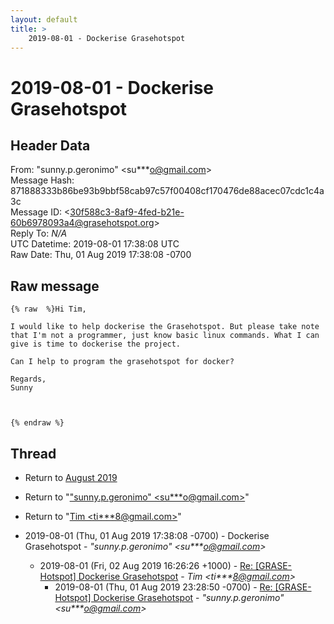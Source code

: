 ```yaml
---
layout: default
title: >
    2019-08-01 - Dockerise Grasehotspot
---
```


# 2019-08-01 - Dockerise Grasehotspot

## Header Data

From: "sunny.p.geronimo" \<su***o@gmail.com\><br>
Message Hash: 871888333b86be93b9bbf58cab97c57f00408cf170476de88acec07cdc1c4a3c<br>
Message ID: \<30f588c3-8af9-4fed-b21e-60b6978093a4@grasehotspot.org\><br>
Reply To: _N/A_<br>
UTC Datetime: 2019-08-01 17:38:08 UTC<br>
Raw Date: Thu, 01 Aug 2019 17:38:08 -0700<br>

## Raw message

```
{% raw  %}Hi Tim,

I would like to help dockerise the Grasehotspot. But please take note that I'm not a programmer, just know basic linux commands. What I can give is time to dockerise the project. 

Can I help to program the grasehotspot for docker?

Regards,
Sunny



{% endraw %}
```

## Thread

+ Return to [August 2019](/archive/2019/08)

+ Return to "["sunny.p.geronimo" <su***o<span>@</span>gmail.com>](/authors/su___o_at_gmail_com)"
+ Return to "[Tim <ti***8<span>@</span>gmail.com>](/authors/ti___8_at_gmail_com)"

+ 2019-08-01 (Thu, 01 Aug 2019 17:38:08 -0700) - Dockerise Grasehotspot - _"sunny.p.geronimo" \<su***o@gmail.com\>_
  + 2019-08-01 (Fri, 02 Aug 2019 16:26:26 +1000) - [Re: [GRASE-Hotspot] Dockerise Grasehotspot](/archive/2019/08/ff60cb7f920007c5985420b0f6a93ee7cc26f7a0c11c0bb18ff9a68a65d654d7) - _Tim \<ti***8@gmail.com\>_
    + 2019-08-01 (Thu, 01 Aug 2019 23:28:50 -0700) - [Re: [GRASE-Hotspot] Dockerise Grasehotspot](/archive/2019/08/212d186fef84b9b51daed72069c126dca652925631c3a34b0554118f2580d346) - _"sunny.p.geronimo" \<su***o@gmail.com\>_

